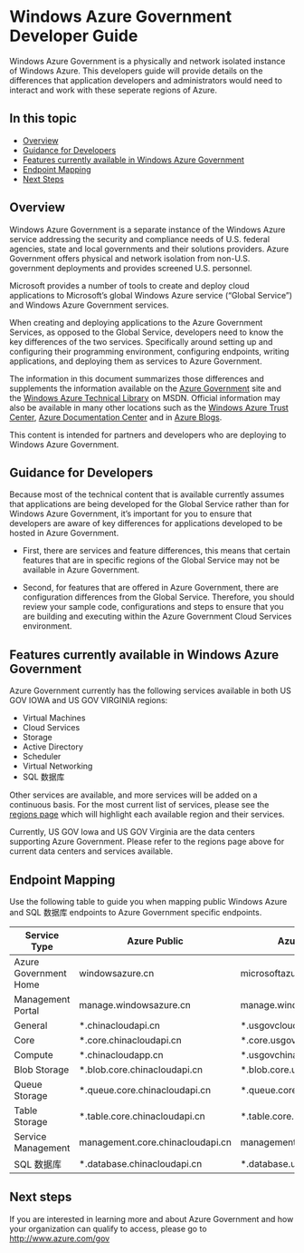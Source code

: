 <properties 
	pageTitle="Azure Government Developers Guide" 
	description="This provides a comparision of features and guidance on developing applications for Azure Government" 
	services="" 
	documentationCenter="" 
	authors="Joharve2" 
	manager="carolz" 
	editor=""/>

<tags 
	ms.service="multiple" 
	ms.date="01/21/2014" 
	wa.date=""/>


#  Windows Azure Government Developer Guide 

<p> Windows Azure Government is a physically and network isolated instance of Windows Azure.  This developers guide will provide details on the differences that application developers and administrators would need to interact and work with these seperate regions of Azure.

<!--Table of contents for topic, the words in brackets must match the heading wording exactly-->


## In this topic


+ [Overview](#Overview)
+ [Guidance for Developers](#Guidance)
+ [Features currently available in Windows Azure Government](#Features)
+ [Endpoint Mapping](#Endpoint)
+ [Next Steps](#next)


## <a name="Overview"></a>Overview

Windows Azure Government is a separate instance of the Windows Azure service addressing the security and compliance needs of U.S. federal agencies, state and local governments and their solutions providers. Azure Government offers physical and network isolation from non-U.S. government deployments and provides screened U.S. personnel. 

Microsoft provides a number of tools to create and deploy cloud applications to Microsoft’s global Windows Azure service (“Global Service”) and Windows Azure Government services.

When creating and deploying applications to the Azure Government Services, as opposed to the Global Service, developers need to know the key differences of the two services.  Specifically around setting up and configuring their programming environment, configuring endpoints, writing applications, and deploying them as services to Azure Government.

The information in this document summarizes those differences and supplements the information available on the [Azure Government](http://www.azure.com/gov "Azure Government") site and the [Windows Azure Technical Library](http://msdn.microsoft.com/cloud-app-development-msdn "MSDN") on MSDN. Official information may also be available in many other locations such as the [Windows Azure Trust Center](http://www.windowsazure.cn/support/trust-center/ "Windows Azure Trust Center"), [Azure Documentation Center](http://www.windowsazure.cn/documentation/) and in [Azure Blogs](http://www.windowsazure.cn/blog/ "Azure Blogs"). 

This content is intended for partners and developers who are deploying to Windows Azure Government.



## <a name="Guidance"></a>Guidance for Developers
Because most of the technical content that is available currently assumes that applications are being developed for the Global Service rather than for Windows Azure Government, it’s important for you to ensure that developers are aware of key differences for applications developed to be hosted in Azure Government.

- First, there are services and feature differences, this means that certain features that are in specific regions of the Global Service may not be available in Azure Government.

- Second, for features that are offered in Azure Government, there are configuration differences from the Global Service.  Therefore, you should review your sample code, configurations and steps to ensure that you are building and executing within the Azure Government Cloud Services environment.


## <a name="Features"></a> Features currently available in Windows Azure Government
Azure Government currently has the following services available in both US GOV IOWA and US GOV VIRGINIA regions:

- Virtual Machines
- Cloud Services
- Storage
- Active Directory
- Scheduler
- Virtual Networking
- SQL 数据库

Other services are available, and more services will be added on a continuous basis.  For the most current list of services, please see the [regions page](http://www.windowsazure.cn/regions/#services) which will highlight each available region and their services.  

Currently, US GOV Iowa and US GOV Virginia are the data centers supporting Azure Government.  Please refer to the regions page above for current data centers and services available.

## <a name="Endpoint"></a>Endpoint Mapping

Use the following table to guide you when mapping public Windows Azure and SQL 数据库 endpoints to Azure Government specific endpoints.


Service Type|Azure Public|Azure Government
---|---|---
Azure Government Home|windowsazure.cn|microsoftazure.us
Management Portal|manage.windowsazure.cn|manage.windowsazure.us
General|*.chinacloudapi.cn|*.usgovcloudapi.net
Core|*.core.chinacloudapi.cn|*.core.usgovcloudapi.net
Compute|*.chinacloudapp.cn|*.usgovchinacloudapp.cn
Blob Storage|*.blob.core.chinacloudapi.cn|	*.blob.core.usgovcloudapi.net
Queue Storage|*.queue.core.chinacloudapi.cn|*.queue.core.usgovcloudapi.net
Table Storage|*.table.core.chinacloudapi.cn|*.table.core.usgovcloudapi.net
Service Management|management.core.chinacloudapi.cn|management.core.usgovcloudapi.net
SQL 数据库|*.database.chinacloudapi.cn|*.database.usgovcloudapi.net

## <a name="next"></a>Next steps
If you are interested in learning more and about Azure Government and how your organization can qualify to access, please go to <A href="http://azure.com/gov">http://www.azure.com/gov</a>

<!--Anchors-->



<!-- Images. -->

[1]: ./media/azure-government-developer-guide/publisherguide.png


<!--Link references-->
[Link 1 to another www.windowsazure.cn documentation topic]: /documentation/articles/virtual-machines-windows-tutorial
[Link 2 to another www.windowsazure.cn documentation topic]: /documentation/articles/web-sites-custom-domain-name
[Link 3 to another www.windowsazure.cn documentation topic]: /documentation/articles/storage-whatis-account
